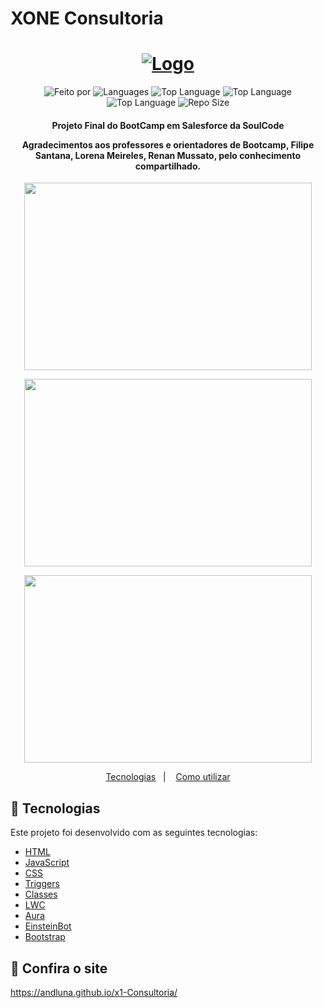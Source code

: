 # XONE Consultoria
<h1 align="center">
   <a href="https://glittery-kringle-a9ac06.netlify.app/index.html">
	<img alt="Logo" src="https://tiinside.com.br/wp-content/uploads/2021/10/SoulCode.png" />
	</a>
    <br>
</h1>

<p align="center">
 
  <img alt="Feito por" src="https://img.shields.io/badge/Made%20By-Grupo%2008%20SoulCode-yellow">
	 <a href="readme.md#contato">
  </a>
  
  <img alt="Languages" src="https://img.shields.io/badge/Language-3-orange">
  
  <img alt="Top Language" src="https://img.shields.io/badge/HTML-58.6%25-orange">
  <img alt="Top Language" src="https://img.shields.io/badge/CSS-38.6%25-purple">
  <img alt="Top Language" src="https://img.shields.io/badge/JS-2.8%25-yellow">

  
  <img alt="Repo Size" src="https://img.shields.io/badge/Repo%20Size-0.86mb-orange">
  
</p>

<h4 align="center">
  <p>Projeto Final do BootCamp em Salesforce da SoulCode</p>
  
  <p>
  Agradecimentos aos professores e orientadores de Bootcamp, Filipe Santana, Lorena Meireles, Renan Mussato, pelo conhecimento compartilhado.
  </p>
</h4>

<p align="center">
<img width="460" height="300" src="src/assets/to_readme/xoneLogin.png"
</p>
<p align="center">
<img width="460" height="300" src="src/assets/to_readme/xoneHome.png"
</p>
<p align="center">
<img width="460" height="300" src="src/assets/to_readme/xoneBot.png"
</p>



<p align="center">
  <a href="#rocket-technologies">Tecnologias</a>&nbsp;&nbsp;&nbsp;|&nbsp;&nbsp;&nbsp;
  <a href="#information_source-how-to-use">Como utilizar</a>

## :rocket: Tecnologias

Este projeto foi desenvolvido com as seguintes tecnologias:

-  [HTML](https://developer.mozilla.org/pt-BR/docs/Web/HTML)
-  [JavaScript](https://developer.mozilla.org/pt-BR/docs/Web/JavaScript)
-  [CSS](https://developer.mozilla.org/pt-BR/docs/Web/CSS)
-  [Triggers](https://developer.salesforce.com/docs/atlas.en-us.apexcode.meta/apexcode/apex_triggers.htm)
-  [Classes](https://developer.salesforce.com/docs/atlas.en-us.apexcode.meta/apexcode/apex_classes_understanding.htm)
-  [LWC](https://developer.salesforce.com/docs/component-library/documentation/en/lwc)
-  [Aura](https://developer.salesforce.com/docs/component-library/bundle/aura:component/documentation)
-  [EinsteinBot](https://help.salesforce.com/s/articleView?id=sf.bots_service_intro.htm&type=5)
-  [Bootstrap](https://getbootstrap.com/)

## :eyes: Confira o site
https://andluna.github.io/x1-Consultoria/


